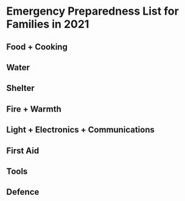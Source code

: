 # Emergency Preparedness List for Families in 2021

## Food + Cooking

## Water

## Shelter

## Fire + Warmth

## Light + Electronics + Communications

## First Aid

## Tools

## Defence
